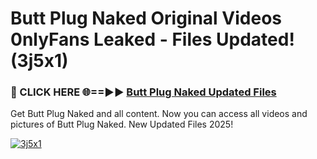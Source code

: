 # Butt Plug Naked Original Videos 0nlyFans Leaked - Files Updated! (3j5x1)

<h3>🔴 CLICK HERE 🌐==►► <a href="https://tinyurl.com/yckcrads" rel="nofollow">Butt Plug Naked Updated Files</a></h3>

Get Butt Plug Naked and all content. Now you can access all videos and pictures of Butt Plug Naked. New Updated Files 2025!

[![3j5x1](https://i.imgur.com/hpKpOFt.gif)](https://tinyurl.com/yckcrads)
